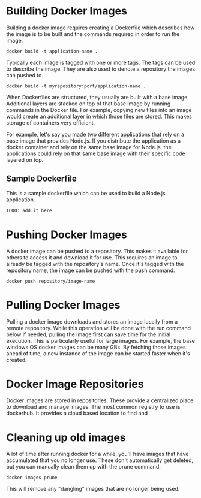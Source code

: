 # Building Docker Images

Building a docker image requires creating a Dockerfile which describes how the image is to be built and the commands required in order to run the image.

```
docker build -t application-name .
```

Typically each image is tagged with one or more tags.  The tags can be used to describe the image.  They are also used to denote a repository the images can pushed to.

```
docker build -t myrepository:port/application-name .
```

When Dockerfiles are structured, they usually are built with a base image.  Additional layers are stacked on top of that base image by running commands in the Docker file.  For example, copying new files into an image would create an additional layer in which those files are stored. This makes storage of containers very efficient.  

For example, let's say you made two different applications that rely on a base image that provides Node.js.  If you distribute the application as a docker container and rely on the same base image for Node.js, the applications could rely on that same base image with their specific code layered on top.

## Sample Dockerfile

This is a sample dockerfile which can be used to build a Node.js application.

```Dockerfile
TODO: add it here
```

# Pushing Docker Images

A docker image can be pushed to a repository.  This makes it available for others to access it and download it for use.  This requires an image to already be tagged with the repository's name.  Once it's tagged with the repository name, the image can be pushed with the push command.

```
docker push repository/image-name
```

# Pulling Docker Images

Pulling a docker image downloads and stores an image locally from a remote repository.  While this operation will be done with the run command below if needed, pulling the image first can save time for the initial execution.  This is particularly useful for large images.  For example, the base windows OS docker images can be many GBs.  By fetching those images ahead of time, a new instance of the image can be started faster when it's created.

# Docker Image Repositories

Docker images are stored in repositories.  These provide a centralized place to download and manage images.  The most common registry to use is dockerhub.  It provides a cloud based location to find and 

# Cleaning up old images

A lot of time after running docker for a while, you'll have images that have accumulated that you no longer use.  These don't automatically get deleted, but you can manually clean them up with the prune command.

```
docker images prune
```

This will remove any "dangling" images that are no longer being used.
